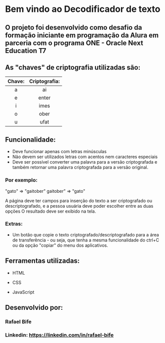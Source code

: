 # Bem vindo ao Decodificador de texto

## O projeto foi desenvolvido como desafio da formação iniciante em programação da Alura em parceria com o programa ONE - Oracle Next Education T7

## As "chaves" de criptografia utilizadas são:
|Chave:|Criptografia:|
| :---: | :---: |
| a | ai 
| e | enter
| i | imes
| o | ober
| u | ufat

## Funcionalidade:
- Deve funcionar apenas com letras minúsculas
- Não devem ser utilizados letras com acentos nem caracteres especiais
- Deve ser possível converter uma palavra para a versão criptografada e também retornar uma palavra criptografada para a versão original.

### Por exemplo:
"gato" => "gaitober"
gaitober" => "gato"

A página deve ter campos para inserção do texto a ser criptografado ou descriptografado, e a pessoa usuária deve poder escolher entre as duas opções
O resultado deve ser exibido na tela.
### Extras:
- Um botão que copie o texto criptografado/descriptografado para a área de transferência - ou seja, que tenha a mesma funcionalidade do ctrl+C ou da opção "copiar" do menu dos aplicativos.

## Ferramentas utilizadas:

* HTML

* CSS

* JavaScript

## Desenvolvido por:

### Rafael Bife

### Linkedin: https://linkedin.com/in/rafael-bife
